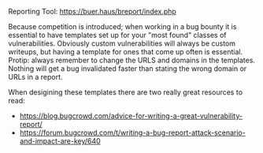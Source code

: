 Reporting Tool: https://buer.haus/breport/index.php

Because competition is introduced; when working in a bug bounty it is essential to have templates set up for your "most found" classes of vulnerabilities. Obviously custom vulnerabilities will always be custom writeups, but having a template for ones that come up often is essential. Protip: always remember to change the URLS and domains in the templates. Nothing will get a bug invalidated faster than stating the wrong domain or URLs in a report.

When desigining these templates there are two really great resources to read:
- https://blog.bugcrowd.com/advice-for-writing-a-great-vulnerability-report/
- https://forum.bugcrowd.com/t/writing-a-bug-report-attack-scenario-and-impact-are-key/640
